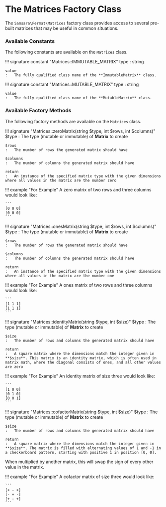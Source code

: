 # The Matrices Factory Class

The `Samsara\Fermat\Matrices` factory class provides access to several pre-built matrices that may be useful in common situations.

### Available Constants

The following constants are available on the `Matrices` class.

!!! signature constant "Matrices::IMMUTABLE_MATRIX"
type
:   string

    value
    :   The fully qualified class name of the **ImmutableMatrix** class.

!!! signature constant "Matrices::MUTABLE_MATRIX"
type
:   string

    value
    :   The fully qualified class name of the **MutableMatrix** class.

### Available Factory Methods

The following factory methods are available on the `Matrices` class.

!!! signature "Matrices::zeroMatrix(string $type, int $rows, int $columns)"
$type
:   The type (mutable or immutable) of **Matrix** to create

    $rows
    :   The number of rows the generated matrix should have
    
    $columns
    :   The number of columns the generated matrix should have
    
    return
    :   An instance of the specified matrix type with the given dimensions where all values in the matrix are the number zero

!!! example "For Example"
A zero matrix of two rows and three columns would look like:

    ```
    [0 0 0]  
    [0 0 0]
    ```

!!! signature "Matrices::onesMatrix(string $type, int $rows, int $columns)"
$type
:   The type (mutable or immutable) of **Matrix** to create

    $rows
    :   The number of rows the generated matrix should have
    
    $columns
    :   The number of columns the generated matrix should have
    
    return
    :   An instance of the specified matrix type with the given dimensions where all values in the matrix are the number one

!!! example "For Example"
A ones matrix of two rows and three columns would look like:

    ```
    [1 1 1]  
    [1 1 1]
    ```

!!! signature "Matrices::identityMatrix(string $type, int $size)"
$type
:   The type (mutable or immutable) of **Matrix** to create

    $size
    :   The number of rows and columns the generated matrix should have
    
    return
    :   A square matrix where the dimensions match the integer given in **$size**. This matrix is an identity matrix, which is often used in matrix math, where the diagonal consists of ones, and all other values are zero

!!! example "For Example"
An identity matrix of size three would look like:

    ```
    [1 0 0]  
    [0 1 0]  
    [0 0 1]
    ```

!!! signature "Matrices::cofactorMatrix(string $type, int $size)"
$type
:   The type (mutable or immutable) of **Matrix** to create

    $size
    :   The number of rows and columns the generated matrix should have
    
    return
    :   A square matrix where the dimensions match the integer given in **$size**. The matrix is filled with alternating values of 1 and -1 in a checkerboard pattern, starting with positive 1 in position [0, 0].

When multiplied by another matrix, this will swap the sign of every other value in the matrix.

!!! example "For Example"
A cofactor matrix of size three would look like:

    ```
    [+ - +]  
    [- + -]  
    [+ - +]
    ```

